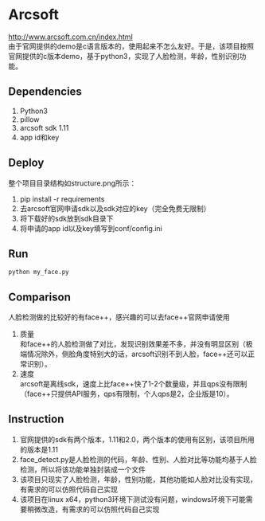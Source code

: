 # Arcsoft

http://www.arcsoft.com.cn/index.html  
由于官网提供的demo是c语言版本的，使用起来不怎么友好。于是，该项目按照官网提供的c版本demo，基于python3，实现了人脸检测，年龄，性别识别功能。  


## Dependencies
1. Python3
2. pillow
3. arcsoft sdk 1.11
4. app id和key

## Deploy

整个项目目录结构如structure.png所示：

1. pip install -r requirements
2. 去arcsoft官网申请sdk以及sdk对应的key（完全免费无限制）
3. 将下载好的sdk放到sdk目录下
4. 将申请的app id以及key填写到conf/config.ini

## Run

```bash
python my_face.py
```

## Comparison

人脸检测做的比较好的有face++，感兴趣的可以去face++官网申请使用

1. 质量  
和face++的人脸检测做了对比，发现识别效果差不多，并没有明显区别（极端情况除外，侧脸角度特别大的话，arcsoft识别不到人脸，face++还可以正常识别）。  
2. 速度  
arcsoft是离线sdk，速度上比face++快了1-2个数量级，并且qps没有限制（face++只提供API服务，qps有限制，个人qps是2，企业版是10）。  


## Instruction

1. 官网提供的sdk有两个版本，1.11和2.0，两个版本的使用有区别，该项目所用的版本是1.11
2. face_detect.py是人脸检测的代码，年龄、性别、人脸对比等功能均基于人脸检测，所以将该功能单独封装成一个文件
3. 该项目只现实了人脸检测，年龄，性别功能，其他功能如人脸对比没有实现，有需求的可以仿照代码自己实现
4. 该项目在linux x64，python3环境下测试没有问题，windows环境下可能需要稍微改造，有需求的可以仿照代码自己实现



